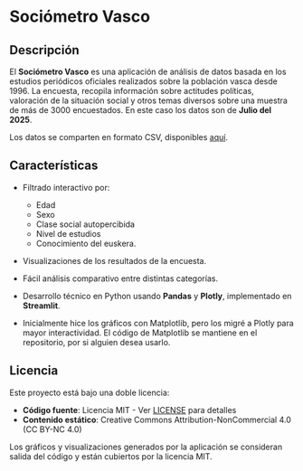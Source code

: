 # Sociómetro Vasco

## Descripción

El **Sociómetro Vasco** es una aplicación de análisis de datos basada en los estudios periódicos oficiales realizados sobre la población vasca desde 1996. La encuesta, recopila información sobre actitudes políticas, valoración de la situación social y otros temas diversos sobre una muestra de más de 3000 encuestados. En este caso los datos son de **Julio del 2025**.

Los datos se comparten en formato CSV, disponibles [aquí](https://www.euskadi.eus/estudios-sociologicos-ficheros-datos/web01-s1lehike/es/).

## Características

- Filtrado interactivo por:
  - Edad
  - Sexo
  - Clase social autopercibida
  - Nivel de estudios
  - Conocimiento del euskera.

- Visualizaciones de los resultados de la encuesta.
- Fácil análisis comparativo entre distintas categorías.
- Desarrollo técnico en Python usando **Pandas** y **Plotly**, implementado en **Streamlit**.
- Inicialmente hice los gráficos con Matplotlib, pero los migré a Plotly para mayor interactividad. El código de Matplotlib se mantiene en el repositorio, por si alguien desea usarlo.

## Licencia

Este proyecto está bajo una doble licencia:

- **Código fuente**: Licencia MIT - Ver [LICENSE](LICENSE) para detalles
- **Contenido estático**: Creative Commons Attribution-NonCommercial 4.0 (CC BY-NC 4.0)

Los gráficos y visualizaciones generados por la aplicación se consideran salida del código y están cubiertos por la licencia MIT.
